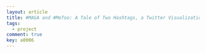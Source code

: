 ```yaml
---
layout: article
title: #MAGA and #MeToo: A Tale of Two Hashtags, a Twitter Visualization (Work with Yea-Ree Chang and Kai Cui)
tags: 
  - project
comment: true
key: a0006
---
```

